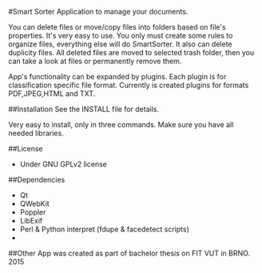#Smart Sorter
Application to manage your documents. 

You can delete files or move/copy files into folders based on file's properties. It's very easy to use. You only must create some rules to organize files, everything else will do SmartSorter. It also can delete duplicity files. All deleted files are moved to selected trash folder, then you can take a look at files or permanently remove them.

App's functionality can be expanded by plugins. Each plugin is for classification specific file format. Currently is created plugins for formats PDF,JPEG,HTML and TXT.

##Installation
See the INSTALL file for details. 

Very easy to install, only in three commands. Make sure you have all needed libraries.

##License
 - Under GNU GPLv2 license

##Dependencies
 - Qt
 - QWebKit
 - Poppler
 - LibExif
 - Perl & Python interpret (fdupe & facedetect scripts)
 - 
 
##Other
App was created as part of bachelor thesis on FIT VUT in BRNO. 2015

